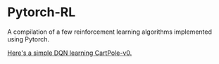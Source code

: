 # Pytorch-RL
A compilation of a few reinforcement learning algorithms implemented using Pytorch.

<a href="https://imgur.com/881u2DK">Here's a simple DQN learning CartPole-v0.</a>
